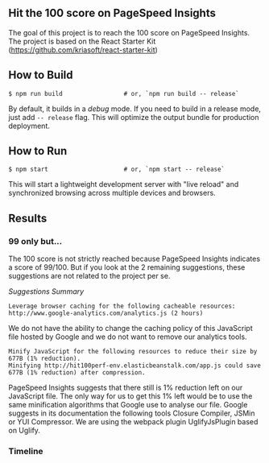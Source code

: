## Hit the 100 score on PageSpeed Insights

The goal of this project is to reach the 100 score on PageSpeed Insights. The project is based on the React Starter Kit (https://github.com/kriasoft/react-starter-kit)

## How to Build

```shell
$ npm run build                 # or, `npm run build -- release`
```

By default, it builds in a *debug* mode. If you need to build in a release
mode, just add `-- release` flag. This will optimize the output bundle for
production deployment.

## How to Run

```shell
$ npm start                     # or, `npm start -- release`
```

This will start a lightweight development server with "live reload" and
synchronized browsing across multiple devices and browsers.

## Results


### 99 only but...

The 100 score is not strictly reached because PageSpeed Insights indicates a score of 99/100. But if you look at the 2 remaining suggestions, these suggestions are not related to the project per se.

*Suggestions Summary*

```
Leverage browser caching for the following cacheable resources:
http://www.google-analytics.com/analytics.js (2 hours)
```

We do not have the ability to change the caching policy of this JavaScript file hosted by Google and we do not want to remove our analytics tools.

```
Minify JavaScript for the following resources to reduce their size by 677B (1% reduction).
Minifying http://hit100perf-env.elasticbeanstalk.com/app.js could save 677B (1% reduction) after compression.
```

PageSpeed Insights suggests that there still is 1% reduction left on our JavaScript file. The only way for us to get this 1% left would be to use the same minification algorithms that Google use to analyse our file. Google suggests in its documentation the following tools Closure Compiler, JSMin or YUI Compressor. We are using the webpack plugin UglifyJsPlugin based on Uglify.

### Timeline
